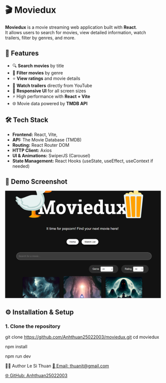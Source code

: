 # 🎬 Moviedux

**Moviedux** is a movie streaming web application built with **React**.  
It allows users to search for movies, view detailed information, watch trailers, filter by genres, and more.

## 🚀 Features

- 🔍 **Search movies** by title
- 🎯 **Filter movies** by genre
- ⭐ **View ratings** and movie details
- 🎥 **Watch trailers** directly from YouTube
- 📱 **Responsive UI** for all screen sizes
- ⚡ High performance with **React + Vite**
- 🌐 Movie data powered by **TMDB API**

## 🛠️ Tech Stack

- **Frontend:** React, Vite,
- **API:** The Movie Database (TMDB)
- **Routing:** React Router DOM
- **HTTP Client:** Axios
- **UI & Animations:** SwiperJS (Carousel)
- **State Management:** React Hooks (useState, useEffect, useContext if needed)

## 📸 Demo Screenshot

![Moviedux Demo](public/UI.png)

## ⚙️ Installation & Setup

### 1. Clone the repository

git clone https://github.com/Anhthuan25022003/moviedux.git
cd moviedux

npm install

npm run dev

👨‍💻 Author
Le Si Thuan
<a href='mailto:lesithuandhkh@gmail.com'>📧 Email: thuanit@gmail.com</a>

<a href='https://github.com/Anhthuan25022003'>🌐 GitHub: Anhthuan25022003</a>

